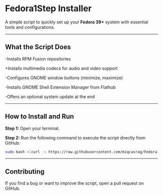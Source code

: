 # **Fedora1Step Installer**

A simple script to quickly set up your **Fedora 39+** system with essential tools and configurations.

---

## **What the Script Does**

-Installs RPM Fusion repositories

+Installs multimedia codecs for audio and video support

-Configures GNOME window buttons (minimize, maximize)

-Installs GNOME Shell Extension Manager from Flathub

-Offers an optional system update at the end

---

## **How to Install and Run**

**Step 1:** Open your terminal.

**Step 2:** Run the following command to execute the script directly from GitHub:

```bash
sudo bash <(curl -s https://raw.githubusercontent.com/miqcasrag/Fedora1Step/main/Fedora1Step.sh)
```

---

## **Contributing**

If you find a bug or want to improve the script, open a pull request on GitHub.
